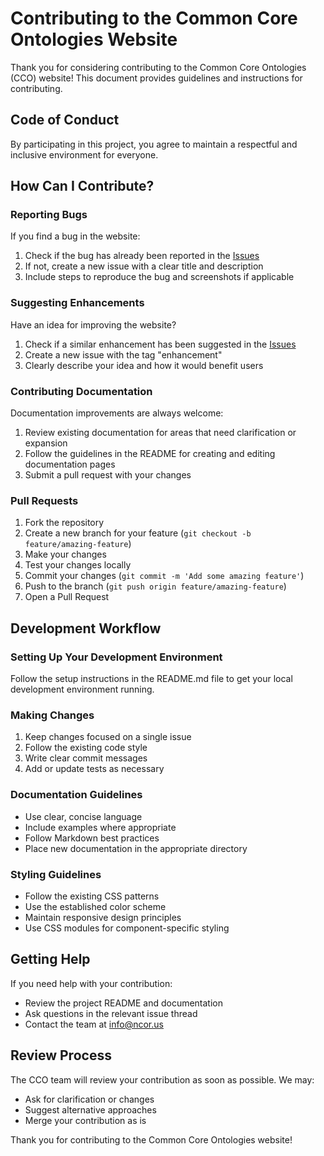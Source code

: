 # Contributing to the Common Core Ontologies Website

Thank you for considering contributing to the Common Core Ontologies (CCO) website! This document provides guidelines and instructions for contributing.

## Code of Conduct

By participating in this project, you agree to maintain a respectful and inclusive environment for everyone.

## How Can I Contribute?

### Reporting Bugs

If you find a bug in the website:

1. Check if the bug has already been reported in the [Issues](https://github.com/CommonCoreOntology/cco-webpage/issues)
2. If not, create a new issue with a clear title and description
3. Include steps to reproduce the bug and screenshots if applicable

### Suggesting Enhancements

Have an idea for improving the website?

1. Check if a similar enhancement has been suggested in the [Issues](https://github.com/CommonCoreOntology/cco-webpage/issues)
2. Create a new issue with the tag "enhancement"
3. Clearly describe your idea and how it would benefit users

### Contributing Documentation

Documentation improvements are always welcome:

1. Review existing documentation for areas that need clarification or expansion
2. Follow the guidelines in the README for creating and editing documentation pages
3. Submit a pull request with your changes

### Pull Requests

1. Fork the repository
2. Create a new branch for your feature (`git checkout -b feature/amazing-feature`)
3. Make your changes
4. Test your changes locally
5. Commit your changes (`git commit -m 'Add some amazing feature'`)
6. Push to the branch (`git push origin feature/amazing-feature`)
7. Open a Pull Request

## Development Workflow

### Setting Up Your Development Environment

Follow the setup instructions in the README.md file to get your local development environment running.

### Making Changes

1. Keep changes focused on a single issue
2. Follow the existing code style
3. Write clear commit messages
4. Add or update tests as necessary

### Documentation Guidelines

- Use clear, concise language
- Include examples where appropriate
- Follow Markdown best practices
- Place new documentation in the appropriate directory

### Styling Guidelines

- Follow the existing CSS patterns
- Use the established color scheme
- Maintain responsive design principles
- Use CSS modules for component-specific styling

## Getting Help

If you need help with your contribution:

- Review the project README and documentation
- Ask questions in the relevant issue thread
- Contact the team at info@ncor.us

## Review Process

The CCO team will review your contribution as soon as possible. We may:

- Ask for clarification or changes
- Suggest alternative approaches
- Merge your contribution as is

Thank you for contributing to the Common Core Ontologies website! 